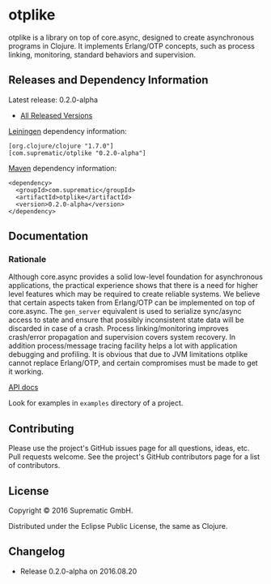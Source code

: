 # otplike

otplike is a library on top of core.async, designed to create asynchronous
programs in Clojure. It implements Erlang/OTP concepts, such as process linking,
monitoring, standard behaviors and supervision.


## Releases and Dependency Information

Latest release: 0.2.0-alpha

* [All Released Versions][1]

[Leiningen][2] dependency information:

    [org.clojure/clojure "1.7.0"]
    [com.suprematic/otplike "0.2.0-alpha"]

[Maven][3] dependency information:

    <dependency>
      <groupId>com.suprematic</groupId>
      <artifactId>otplike</artifactId>
      <version>0.2.0-alpha</version>
    </dependency>


## Documentation

### Rationale

Although core.async provides a solid low-level foundation for asynchronous
applications, the practical experience shows that there is a need for higher
level features which may be required to create reliable systems. We believe
that certain aspects taken from Erlang/OTP can be implemented on top of
core.async. The `gen_server` equivalent is used to serialize sync/async access
to state and ensure that possibly inconsistent state data will be discarded
in case of a crash. Process linking/monitoring improves crash/error propagation
and supervision covers system recovery. In addition process/message tracing
facility helps a lot with application debugging and profiling. It is obvious
that due to JVM limitations otplike cannot replace Erlang/OTP, and certain
compromises must be made to get it working.

[API docs][4]

Look for examples in `examples` directory of a project.


## Contributing

Please use the project's GitHub issues page for all questions, ideas, etc.
Pull requests welcome. See the project's GitHub contributors page for a list of
contributors.


## License

Copyright © 2016 Suprematic GmbH.

Distributed under the Eclipse Public License, the same as Clojure.


## Changelog

* Release 0.2.0-alpha on 2016.08.20


[1]: http://search.maven.org/#search%7Cgav%7C1%7Cg%3A%22com.suprematic%22%20AND%20a%3A%22otplike%22
[2]: https://github.com/technomancy/leiningen
[3]: http://maven.apache.org/
[4]: http://suprematic.github.io/otplike/
